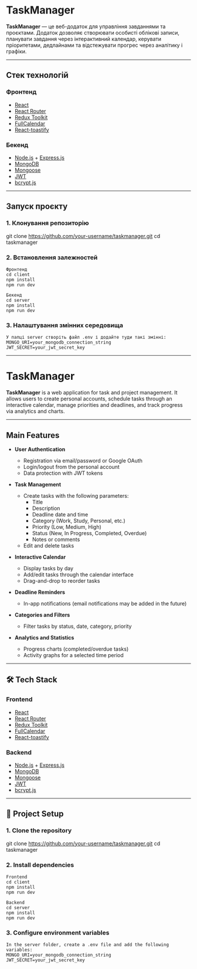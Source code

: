 # TaskManager

**TaskManager** — це веб-додаток для управління завданнями та проєктами. Додаток дозволяє створювати особисті облікові записи, планувати завдання через інтерактивний календар, керувати пріоритетами, дедлайнами та відстежувати прогрес через аналітику і графіки.

---

## Стек технологій

### Фронтенд

- [React](https://reactjs.org/)
- [React Router](https://reactrouter.com/)
- [Redux Toolkit](https://redux-toolkit.js.org/)
- [FullCalendar](https://fullcalendar.io/)
- [React-toastify](https://fkhadra.github.io/react-toastify/)

### Бекенд

- [Node.js](https://nodejs.org/) + [Express.js](https://expressjs.com/)
- [MongoDB](https://www.mongodb.com/)
- [Mongoose](https://mongoosejs.com/)
- [JWT](https://jwt.io/)
- [bcrypt.js](https://github.com/dcodeIO/bcrypt.js/)

---

## Запуск проєкту

### 1. Клонування репозиторію

git clone https://github.com/your-username/taskmanager.git
cd taskmanager

### 2. Встановлення залежностей

    Фронтенд
    cd client
    npm install
    npm run dev

    Бекенд
    cd server
    npm install
    npm run dev

### 3. Налаштування змінних середовища

    У папці server створіть файл .env і додайте туди такі змінні:
    MONGO_URI=your_mongodb_connection_string
    JWT_SECRET=your_jwt_secret_key

---

# TaskManager

**TaskManager** is a web application for task and project management. It allows users to create personal accounts, schedule tasks through an interactive calendar, manage priorities and deadlines, and track progress via analytics and charts.

---

## Main Features

- **User Authentication**

  - Registration via email/password or Google OAuth
  - Login/logout from the personal account
  - Data protection with JWT tokens

- **Task Management**

  - Create tasks with the following parameters:
    - Title
    - Description
    - Deadline date and time
    - Category (Work, Study, Personal, etc.)
    - Priority (Low, Medium, High)
    - Status (New, In Progress, Completed, Overdue)
    - Notes or comments
  - Edit and delete tasks

- **Interactive Calendar**

  - Display tasks by day
  - Add/edit tasks through the calendar interface
  - Drag-and-drop to reorder tasks

- **Deadline Reminders**

  - In-app notifications (email notifications may be added in the future)

- **Categories and Filters**

  - Filter tasks by status, date, category, priority

- **Analytics and Statistics**

  - Progress charts (completed/overdue tasks)
  - Activity graphs for a selected time period

---

## 🛠️ Tech Stack

### Frontend

- [React](https://reactjs.org/)
- [React Router](https://reactrouter.com/)
- [Redux Toolkit](https://redux-toolkit.js.org/)
- [FullCalendar](https://fullcalendar.io/)
- [React-toastify](https://fkhadra.github.io/react-toastify/)

### Backend

- [Node.js](https://nodejs.org/) + [Express.js](https://expressjs.com/)
- [MongoDB](https://www.mongodb.com/)
- [Mongoose](https://mongoosejs.com/)
- [JWT](https://jwt.io/)
- [bcrypt.js](https://github.com/dcodeIO/bcrypt.js/)

---

## 🚀 Project Setup

### 1. Clone the repository

git clone https://github.com/your-username/taskmanager.git
cd taskmanager

### 2. Install dependencies

    Frontend
    cd client
    npm install
    npm run dev

    Backend
    cd server
    npm install
    npm run dev

### 3. Configure environment variables

    In the server folder, create a .env file and add the following variables:
    MONGO_URI=your_mongodb_connection_string
    JWT_SECRET=your_jwt_secret_key
